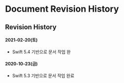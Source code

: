 # Document Revision History

## Revision History

#### 2021-02-20\(토\)

* Swift 5.4 기반으로 문서 작업 완

#### 2020-10-23\(금\)

* Swift 5.3 기반으로 문서 작업 완료



